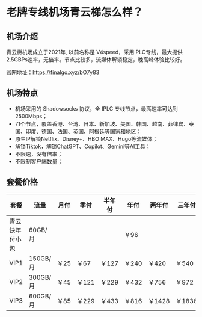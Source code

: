 # 老牌专线机场青云梯怎么样？

## 机场介绍

青云梯机场成立于2021年, 以前名称是 V4speed，采用IPLC专线，最大提供2.5GBPs速率，无倍率。节点比较多，流媒体解锁稳定，晚高峰体验比较好。

官网地址：https://finalgo.xyz/bO7y83

## 机场特点

- 机场采用的 Shadowsocks 协议，全 IPLC 专线节点，最高速率可达到2500Mbps；
- 71个节点，覆盖香港、台湾、日本、新加坡、美国、韩国、越南、菲律宾、泰国、印度、德国、法国、英国、阿根廷等国家和地区；
- 原生IP解锁Netflix、Disney+、HBO MAX、Hugo等流媒体；
- 解锁Tiktok，解锁ChatGPT、Copilot、Gemini等AI工具；
- 不限速，没有倍率；
- 不限制客户端数量；

## 套餐价格

| 套餐           | 流量     | 月付 | 季付  | 半年付 | 年付  | 两年付 | 三年付 |
| -------------- | -------- | ---- | ----- | ------ | ----- | ------ | ------ |
| 青云诀年付小包 | 60GB/月  |      |       |        | ￥96  |        |        |
| VIP1           | 150GB/月 | ￥25 | ￥67  | ￥127  | ￥240 | ￥420  | ￥540  |
| VIP2           | 300GB/月 | ￥45 | ￥121 | ￥229  | ￥432 | ￥756  | ￥972  |
| VIP3           | 600GB/月 | ￥85 | ￥229 | ￥433  | ￥816 | ￥1428 | ￥1836 |

